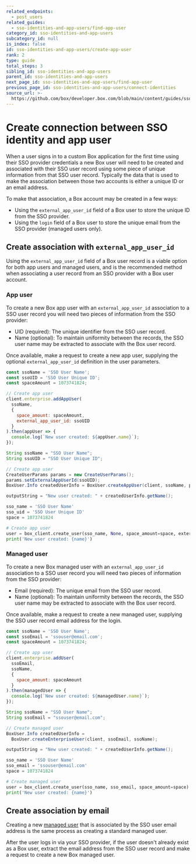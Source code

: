 ```yaml
---
related_endpoints:
  - post_users
related_guides:
  - sso-identities-and-app-users/find-app-user
category_id: sso-identities-and-app-users
subcategory_id: null
is_index: false
id: sso-identities-and-app-users/create-app-user
rank: 2
type: guide
total_steps: 3
sibling_id: sso-identities-and-app-users
parent_id: sso-identities-and-app-users
next_page_id: sso-identities-and-app-users/find-app-user
previous_page_id: sso-identities-and-app-users/connect-identities
source_url: >-
  https://github.com/box/developer.box.com/blob/main/content/guides/sso-identities-and-app-users/2-create-app-user.md
---
```

# Create connection between SSO identity and app user

When a user signs in to a custom Box application for the first time using their
SSO provider credentials a new Box user will need to be created and associated
with their SSO user record using some piece of unique information from that SSO
user record. Typically the data that is used to make the association between
those two accounts is either a unique ID or an email address.

To make that association, a Box account may be created in a few ways:

* Using the `external_app_user_id` field of a Box user to store the unique ID
 from the SSO provider.
* Using the `login` field of a Box user to store the unique email from the SSO
 provider (managed users only).

## Create association with `external_app_user_id`

Using the `external_app_user_id` field of a Box user record is a viable option
for both app users and managed users, and is the recommended method when
associating a user record from an SSO provider with a Box user account.

### App user

To create a new Box app user with an `external_app_user_id` association to a
SSO user record you will need two pieces of information from the SSO provider:

* UID (required): The unique identifier from the SSO user record.
* Name (optional): To maintain uniformity between the records, the SSO user
 name may be extracted to associate with the Box user record.

Once available, make a request to create a new app user, supplying the optional
`external_app_user_id` definition in the user parameters.

<Tabs>

<Tab title='Node'>

```js
const ssoName = 'SSO User Name';
const ssoUID = 'SSO User Unique ID';
const spaceAmount = 1073741824;

// Create app user
client.enterprise.addAppUser(
  ssoName,
  {
    space_amount: spaceAmount,
    external_app_user_id: ssoUID
  }
).then(appUser => {
  console.log(`New user created: ${appUser.name}`);
});
```

</Tab>

<Tab title='Java'>

```java
String ssoName = "SSO User Name";
String ssoUID = "SSO User Unique ID";

// Create app user
CreateUserParams params = new CreateUserParams();
params.setExternalAppUserId(ssoUID);
BoxUser.Info createdUserInfo = BoxUser.createAppUser(client, ssoName, params);

outputString = "New user created: " + createdUserInfo.getName();
```

</Tab>

<Tab title='Python'>

```python
sso_name = 'SSO User Name'
sso_uid = 'SSO User Unique ID'
space = 1073741824

# Create app user
user = box_client.create_user(sso_name, None, space_amount=space, external_app_user_id=sso_uid)
print('New user created: {name}')
```

</Tab>

</Tabs>

### Managed user

To create a new Box managed user with an `external_app_user_id` association to
a SSO user record you will need two pieces of information from the SSO
provider:

* Email (required): The unique email from the SSO user record.
* Name (optional): To maintain uniformity between the records, the SSO user
 name may be extracted to associate with the Box user record.

Once available, make a request to create a new managed user, supplying the
SSO user record email address for the login.

<Tabs>

<Tab title='Node'>

```js
const ssoName = 'SSO User Name';
const ssoEmail = 'ssouser@email.com';
const spaceAmount = 1073741824;

// Create app user
client.enterprise.addUser(
  ssoEmail,
  ssoName,
  {
    space_amount: spaceAmount
  }
).then(managedUser => {
  console.log(`New user created: ${managedUser.name}`);
});
```

</Tab>

<Tab title='Java'>

```java
String ssoName = "SSO User Name";
String ssoEmail = "ssouser@email.com";

// Create managed user
BoxUser.Info createdUserInfo = 
  BoxUser.createEnterpriseUser(client, ssoEmail, ssoName);

outputString = "New user created: " + createdUserInfo.getName();
```

</Tab>

<Tab title='Python'>

```python
sso_name = 'SSO User Name'
sso_email = 'ssouser@email.com'
space = 1073741824

# Create managed user
user = box_client.create_user(sso_name, sso_email, space_amount=space)
print('New user created: {name}')
```

</Tab>

</Tabs>

## Create association by email

Creating a new [managed user](g://getting-started/user-types/managed-users/)
that is associated by the SSO user email address is the same process as
creating a standard managed user.

After the user logs in via your SSO provider, if the user doesn't already exist
as a Box user, extract the email address from the SSO user record and make a
request to create a new Box managed user.

<Samples id='post_users'>

</Samples>
